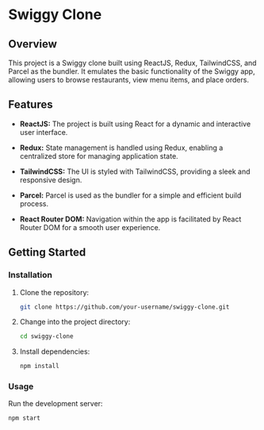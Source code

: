 # Swiggy Clone

## Overview

This project is a Swiggy clone built using ReactJS, Redux, TailwindCSS, and Parcel as the bundler. It emulates the basic functionality of the Swiggy app, allowing users to browse restaurants, view menu items, and place orders.

## Features

- **ReactJS:** The project is built using React for a dynamic and interactive user interface.

- **Redux:** State management is handled using Redux, enabling a centralized store for managing application state.

- **TailwindCSS:** The UI is styled with TailwindCSS, providing a sleek and responsive design.

- **Parcel:** Parcel is used as the bundler for a simple and efficient build process.

- **React Router DOM:** Navigation within the app is facilitated by React Router DOM for a smooth user experience.

## Getting Started

### Installation

1. Clone the repository:

    ```bash
    git clone https://github.com/your-username/swiggy-clone.git
    ```

2. Change into the project directory:

    ```bash
    cd swiggy-clone
    ```

3. Install dependencies:

    ```bash
    npm install
    ```

### Usage

Run the development server:

```bash
npm start
